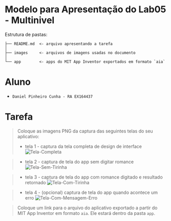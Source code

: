 # Modelo para Apresentação do Lab05 - Multinivel
Estrutura de pastas:

~~~
├── README.md  <- arquivo apresentando a tarefa
│
├── images     <- arquivos de imagens usadas no documento
│
└── app        <- apps do MIT App Inventor exportados em formato `aia`
~~~

# Aluno
* `Daniel Pinheiro Cunha - RA EX164437`

# Tarefa

> Coloque as imagens PNG da captura das seguintes telas do seu aplicativo:
> * tela 1 - captura da tela completa de design de interface
> ![Tela-Completa](images/tela01.png)

> * tela 2 - captura de tela do app sem digitar romance<br />
> ![Tela-Sem-Tirinha](images/tela02.jpeg)

> * tela 3 - captura de tela do app com romance digitado e resultado retornado
> ![Tela-Com-Tirinha](images/tela03.jpeg)

> * tela 4 - (opcional) captura de tela do app quando acontece um erro
> ![Tela-Com-Mensagem-Erro](images/tela04.jpeg)


> Coloque um link para o arquivo do aplicativo exportado a partir do MIT App Inventor em formato `aia`. Ele estará dentro da pasta `app`.
